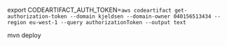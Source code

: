 export
CODEARTIFACT_AUTH_TOKEN=`aws codeartifact get-authorization-token --domain kjeldsen --domain-owner 040156513434 --region eu-west-1 --query authorizationToken --output text`

mvn deploy